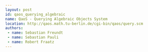 ```yaml
---
layout: post
id: qaos_querying_algebraic
name: QaoS - Querying Algebraic Objects System
location: http://qaos.math.tu-berlin.de/cgi-bin/qaos/query.scm
authors:
 - name: Sebastian Freundt
 - name: Sebastian Pauli
 - name: Robert Fraatz
---
```


